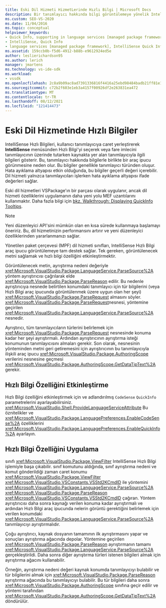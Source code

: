 ```yaml
---
title: Eski Dil Hizmeti HizmetLerinde Hızlı Bilgi | Microsoft Docs
description: Bir tanımlayıcı hakkında bilgi görüntülemeye yönelik IntelliSense Hızlı Bilgi işlemi desteği hakkında bilgi edinebilirsiniz.
ms.custom: SEO-VS-2020
ms.date: 11/04/2016
ms.topic: conceptual
helpviewer_keywords:
- Quick Info, supporting in language services [managed package framework]
- IntelliSense, Quick Info
- language services [managed package framework], IntelliSense Quick Info
ms.assetid: 159ccb0b-f5d6-4912-b88b-e9612924ed5e
author: leslierichardson95
ms.author: lerich
manager: jmartens
ms.technology: vs-ide-sdk
ms.workload:
- vssdk
ms.openlocfilehash: 2c8a9b09ac8ad7391336816f4416a25ebd98484badb21ff81e1ec4604784eead
ms.sourcegitcommit: c72b2f603e1eb3a4157f00926df2e263831ea472
ms.translationtype: MT
ms.contentlocale: tr-TR
ms.lasthandoff: 08/12/2021
ms.locfileid: "121414473"
---
```

# <a name="quick-info-in-a-legacy-language-service"></a>Eski Dil Hizmetinde Hızlı Bilgiler
IntelliSense Hızlı Bilgileri, kullanıcı tanımlayıcıya caret yerleştirerek **IntelliSense** menüsünden  Hızlı Bilgi'yi seçerek veya fare imlecini tanımlayıcının üzerinde tutarken kaynakta yer alan tanımlayıcıyla ilgili bilgileri gösterir. Bu, tanımlayıcı hakkında bilgilerle birlikte bir araç ipucu görünmesine neden olur. Bu bilgiler genellikle tanımlayıcı türünden oluşur. Hata ayıklama altyapısı etkin olduğunda, bu bilgiler geçerli değeri içerebilir. Dil hizmeti yalnızca tanımlayıcıları işlerken hata ayıklama altyapısı ifade değerleri sağlar.

 Eski dil hizmetleri VSPackage'ın bir parçası olarak uygulanır, ancak dil hizmeti özelliklerini uygulamanın daha yeni yolu MEF uzantılarını kullanmaktır. Daha fazla bilgi için [bkz. Walkthrough: Displaying QuickInfo Tooltips](../../extensibility/walkthrough-displaying-quickinfo-tooltips.md).

> [!NOTE]
> Yeni düzenleyici API'sini mümkün olan en kısa sürede kullanmaya başlamayı öneririz. Bu, dil hizmetinizin performansını artırır ve yeni düzenleyici özelliklerinden yararlanmanızı sağlar.

 Yönetilen paket çerçevesi (MPF) dil hizmeti sınıfları, IntelliSense Hızlı Bilgi araç ipucu görüntülemeye tam destek sağlar. Tek gereken, görüntülenecek metni sağlamak ve hızlı bilgi özelliğini etkinleştirmektir.

 Görüntülenecek metin, ayrıştırma nedeni değeriyle <xref:Microsoft.VisualStudio.Package.LanguageService.ParseSource%2A> yöntem ayrıştırıcısı çağrılarak elde <xref:Microsoft.VisualStudio.Package.ParseReason> edilir. Bu nedenle ayrıştırıcıya nesnede belirtilen konumdaki tanımlayıcı için tür bilgilerini (veya Hızlı Bilgi araç ipucunda görüntülenmek üzere uygun olan her şeyi) <xref:Microsoft.VisualStudio.Package.ParseRequest> almasını söyler. <xref:Microsoft.VisualStudio.Package.ParseRequest>nesnesi, yöntemine geçirilen <xref:Microsoft.VisualStudio.Package.LanguageService.ParseSource%2A> nesnedir.

 Ayrıştırıcı, tüm tanımlayıcıların türlerini belirlemek için <xref:Microsoft.VisualStudio.Package.ParseRequest> nesnesinde konuma kadar her şeyi ayrıştırmalı. Ardından ayrıştırıcının ayrıştırma isteği konumunun tanımlayıcısını almaları gerekir. Son olarak, nesnesinin yönteminden metni geri getiremesini için ayrıştırıcının bu tanımlayıcıyla ilişkili araç ipucu <xref:Microsoft.VisualStudio.Package.AuthoringScope> verilerini nesnesine geçmesi <xref:Microsoft.VisualStudio.Package.AuthoringScope.GetDataTipText%2A> gerekir.

## <a name="enabling-the-quick-info-feature"></a>Hızlı Bilgi Özelliğini Etkinleştirme
 Hızlı Bilgi özelliğini etkinleştirmek için ve adlandırılmış `CodeSense` `QuickInfo` parametrelerini ayarlayabilirsiniz. <xref:Microsoft.VisualStudio.Shell.ProvideLanguageServiceAttribute> Bu öznitelikler ve <xref:Microsoft.VisualStudio.Package.LanguagePreferences.EnableCodeSense%2A> özelliklerini <xref:Microsoft.VisualStudio.Package.LanguagePreferences.EnableQuickInfo%2A> ayarlayın.

## <a name="implementing-the-quick-info-feature"></a>Hızlı Bilgi Özelliğini Uygulama
 sınıfı <xref:Microsoft.VisualStudio.Package.ViewFilter> IntelliSense Hızlı Bilgi işlemiyle başa çıkabilir. sınıf komutunu aldığında, sınıf ayrıştırma nedeni ve komut gönderildiği zaman caret konumu <xref:Microsoft.VisualStudio.Package.ViewFilter> <xref:Microsoft.VisualStudio.VSConstants.VSStd2KCmdID> ile yöntemini <xref:Microsoft.VisualStudio.Package.LanguageService.ParseSource%2A> <xref:Microsoft.VisualStudio.Package.ParseReason> <xref:Microsoft.VisualStudio.VSConstants.VSStd2KCmdID> çağıran. Yöntem ayrıştırıcısı daha sonra kaynağı verilen konuma kadar ayrıştırmalı ve ardından Hızlı Bilgi araç ipucunda nelerin görüntü gerektiğini belirlemek için verilen konumdaki <xref:Microsoft.VisualStudio.Package.LanguageService.ParseSource%2A> tanımlayıcıyı ayrıştırmalıdır.

 Çoğu ayrıştırıcı, kaynak dosyanın tamamının ilk ayrıştırmasını yapar ve sonuçları ayrıştırma ağacında depolar. Yöntemine geçirilen <xref:Microsoft.VisualStudio.Package.ParseReason> ayrıştırmanın tamamı <xref:Microsoft.VisualStudio.Package.LanguageService.ParseSource%2A> gerçekleştirildi. Daha sonra diğer ayrıştırma türleri istenen bilgileri almak için ayrıştırma ağacını kullanabilir.

 Örneğin, ayrıştırma nedeni değeri kaynak konumda tanımlayıcıyı bulabilir ve tür bilgilerini almak için <xref:Microsoft.VisualStudio.Package.ParseReason> ayrıştırma ağacında bu tanımlayıcıyı bulabilir. Bu tür bilgileri daha sonra <xref:Microsoft.VisualStudio.Package.AuthoringScope> sınıfına geçir edilir ve yöntemi tarafından <xref:Microsoft.VisualStudio.Package.AuthoringScope.GetDataTipText%2A> döndürülür.
